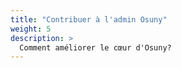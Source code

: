 ```yaml
---
title: "Contribuer à l'admin Osuny"
weight: 5
description: >
  Comment améliorer le cœur d'Osuny?
---
```

